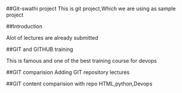 ##Git-swathi project
This is git project,Which we are using as sample project




##Introduction

Alot of lectures are already submitted


##GIT and GITHUB training

This is famous and one of the best training course for devops

##GIT comparision
Adding GIT repository lectures

##GIT content
comparision with repo
HTML,python,Devops
